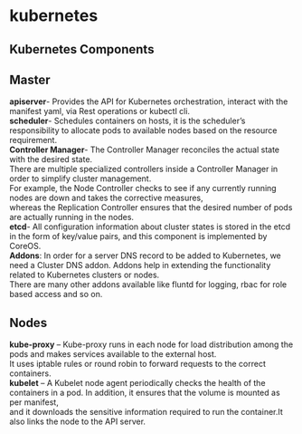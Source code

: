 # kubernetes

## Kubernetes Components
Master<br>
-----------------
<b>apiserver</b>- Provides the API for Kubernetes orchestration, interact with the manifest yaml, via Rest operations or kubectl cli.<br>
<b>scheduler</b>- Schedules containers on hosts, it is the scheduler’s responsibility to allocate pods to available nodes based on the resource requirement.<br>
<b>Controller Manager</b>- The Controller Manager reconciles the actual state with the desired state. <br>
There are multiple specialized controllers inside a Controller Manager in order to simplify cluster management. <br>
For example, the Node Controller checks to see if any currently running nodes are down and takes the corrective measures,<br> 
whereas the Replication Controller ensures that the desired number of pods are actually running in the nodes.<br>
<b>etcd</b>- All configuration information about cluster states is stored in the etcd in the form of key/value pairs, and this component is implemented by CoreOS.<br>
<b>Addons</b>: In order for a server DNS record to be added to Kubernetes, we need a Cluster DNS addon. Addons help in extending the functionality related to Kubernetes clusters or nodes. <br>
There are many other addons available like fluntd for logging, rbac for role based access and so on.<br>

Nodes<br>
-----
<b>kube-proxy</b> –  Kube-proxy runs in each node for load distribution among the pods and makes services available to the external host. <br>
It uses iptable rules or round robin to forward requests to the correct containers.<br>
<b>kubelet</b> – A Kubelet node agent periodically checks the health of the containers in a pod. In addition, it ensures that the volume is mounted as per manifest, <br>
and it downloads the sensitive information required to run the container.It also links the node to the API server.<br>